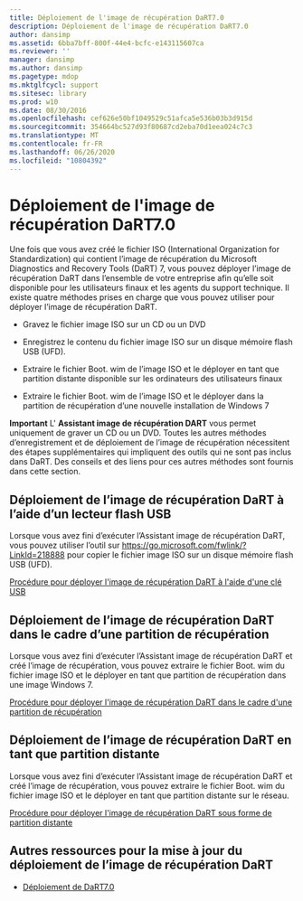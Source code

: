 ```yaml
---
title: Déploiement de l'image de récupération DaRT7.0
description: Déploiement de l'image de récupération DaRT7.0
author: dansimp
ms.assetid: 6bba7bff-800f-44e4-bcfc-e143115607ca
ms.reviewer: ''
manager: dansimp
ms.author: dansimp
ms.pagetype: mdop
ms.mktglfcycl: support
ms.sitesec: library
ms.prod: w10
ms.date: 08/30/2016
ms.openlocfilehash: cef626e50bf1049529c51afca5e536b03b3d915d
ms.sourcegitcommit: 354664bc527d93f80687cd2eba70d1eea024c7c3
ms.translationtype: MT
ms.contentlocale: fr-FR
ms.lasthandoff: 06/26/2020
ms.locfileid: "10804392"
---
```

# Déploiement de l'image de récupération DaRT7.0


Une fois que vous avez créé le fichier ISO (International Organization for Standardization) qui contient l’image de récupération du Microsoft Diagnostics and Recovery Tools (DaRT) 7, vous pouvez déployer l’image de récupération DaRT dans l’ensemble de votre entreprise afin qu’elle soit disponible pour les utilisateurs finaux et les agents du support technique. Il existe quatre méthodes prises en charge que vous pouvez utiliser pour déployer l’image de récupération DaRT.

-   Gravez le fichier image ISO sur un CD ou un DVD

-   Enregistrez le contenu du fichier image ISO sur un disque mémoire flash USB (UFD).

-   Extraire le fichier Boot. wim de l’image ISO et le déployer en tant que partition distante disponible sur les ordinateurs des utilisateurs finaux

-   Extraire le fichier Boot. wim de l’image ISO et le déployer dans la partition de récupération d’une nouvelle installation de Windows 7

**Important**  L' **Assistant image de récupération DART** vous permet uniquement de graver un CD ou un DVD. Toutes les autres méthodes d’enregistrement et de déploiement de l’image de récupération nécessitent des étapes supplémentaires qui impliquent des outils qui ne sont pas inclus dans DaRT. Des conseils et des liens pour ces autres méthodes sont fournis dans cette section.

 

## Déploiement de l’image de récupération DaRT à l’aide d’un lecteur flash USB


Lorsque vous avez fini d’exécuter l’Assistant image de récupération DaRT, vous pouvez utiliser l’outil sur <https://go.microsoft.com/fwlink/?LinkId=218888> pour copier le fichier image ISO sur un disque mémoire flash USB (UFD).

[Procédure pour déployer l'image de récupération DaRT à l'aide d'une clé USB](how-to-deploy-the-dart-recovery-image-using-a-usb-flash-drive-dart-7.md)

## Déploiement de l’image de récupération DaRT dans le cadre d’une partition de récupération


Lorsque vous avez fini d’exécuter l’Assistant image de récupération DaRT et créé l’image de récupération, vous pouvez extraire le fichier Boot. wim du fichier image ISO et le déployer en tant que partition de récupération dans une image Windows 7.

[Procédure pour déployer l'image de récupération DaRT dans le cadre d'une partition de récupération](how-to-deploy-the-dart-recovery-image-as-part-of-a-recovery-partition-dart-7.md)

## Déploiement de l’image de récupération DaRT en tant que partition distante


Lorsque vous avez fini d’exécuter l’Assistant image de récupération DaRT et créé l’image de récupération, vous pouvez extraire le fichier Boot. wim du fichier image ISO et le déployer en tant que partition distante sur le réseau.

[Procédure pour déployer l'image de récupération DaRT sous forme de partition distante](how-to-deploy-the-dart-recovery-image-as-a-remote-partition-dart-7.md)

## Autres ressources pour la mise à jour du déploiement de l’image de récupération DaRT


-   [Déploiement de DaRT7.0](deploying-dart-70-new-ia.md)

 

 





